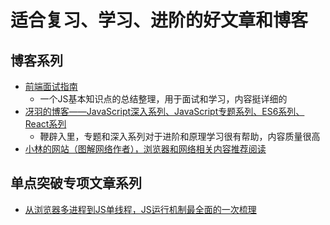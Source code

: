 # 适合复习、学习、进阶的好文章和博客

## 博客系列

- [前端面试指南](https://mitianyi.gitbook.io/frontend-interview-guide/)
  - 一个JS基本知识点的总结整理，用于面试和学习，内容挺详细的
- [冴羽的博客——JavaScript深入系列、JavaScript专题系列、ES6系列、React系列](https://github.com/mqyqingfeng/Blog)
  - 鞭辟入里，专题和深入系列对于进阶和原理学习很有帮助，内容质量很高
- [小林的网站（图解网络作者），浏览器和网络相关内容推荐阅读](https://study.10086.fund:23350/)

## 单点突破专项文章系列

- [从浏览器多进程到JS单线程，JS运行机制最全面的一次梳理](https://segmentfault.com/a/1190000012925872)
